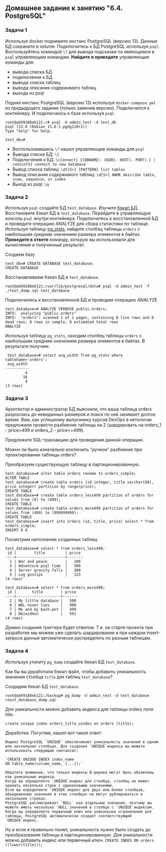 ## Домашнее задание к занятию "6.4. PostgreSQL"

###  Задача 1

Используя docker поднимите инстанс PostgreSQL (версию 13). Данные БД сохраните в volume.
Подключитесь к БД PostgreSQL используя  `psql`.
Воспользуйтесь командой  `\?`  для вывода подсказки по имеющимся в  `psql`  управляющим командам.
**Найдите и приведите**  управляющие команды для:
-   вывода списка БД
-   подключения к БД
-   вывода списка таблиц
-   вывода описания содержимого таблиц
-   выхода из psql

Поднял инстанс PostgreSQL (версию 13) используя `docker-compose.yml` из предыдущего задания (только заменив версию). Подключился к контейнеру. И подключаюсь к базе используя `psql`.
```
root@ad49188eb121:/# psql -U admin_test -d test_db
psql (13.6 (Debian 13.6-1.pgdg110+1))
Type "help" for help.

test_db=#
```
- Воспользовавшись `\?` нашел управляющие команды для `psql`
- Вывода списка БД: `\l`
- Подключения к БД: `\c[onnect] {[DBNAME|- USER|- HOST|- PORT|-] | conninfo} connect to new database`
- Вывод списка таблиц: `\dt[S+] [PATTERN] list tables`
- Вывод описания содержимого таблиц: `\d[S+] NAME describe table, view, sequence, or index`
- Выход из psql: `\q`

### Задача 2

Используя  `psql`  создайте БД  `test_database`.
Изучите  [бэкап БД](https://github.com/netology-code/virt-homeworks/tree/master/06-db-04-postgresql/test_data).
Восстановите бэкап БД в  `test_database`.
Перейдите в управляющую консоль  `psql`  внутри контейнера.
Подключитесь к восстановленной БД и проведите операцию ANALYZE для сбора статистики по таблице.
Используя таблицу  [pg_stats](https://postgrespro.ru/docs/postgresql/12/view-pg-stats), найдите столбец таблицы  `orders`  с наибольшим средним значением размера элементов в байтах.
**Приведите в ответе**  команду, которую вы использовали для вычисления и полученный результат.

Создаем базу 
```
test_db=# CREATE DATABASE test_database; 
CREATE DATABASE
```
Восстанавливаем бэкап БД в  `test_database`.
```
root@ad49188eb121:/var/lib/postgresql/data# psql -U admin_test -f ./test_dump.sql test_database
```
Подключились к восстановленной БД и проводим операцию ANALYZE
```
test_database=# ANALYZE VERBOSE public.orders;
INFO:  analyzing "public.orders"
INFO:  "orders": scanned 1 of 1 pages, containing 8 live rows and 8 dead rows; 8 rows in sample, 8 estimated total rows
ANALYZE
```
Используя таблицу  `pg_stats`, находим столбец таблицы  `orders`  с наибольшим средним значением размера элементов в байтах.
В результате получим:
```
 test_database=# select avg_width from pg_stats where tablename='orders';
 avg_width 
-----------
         4
        16
         4
(3 rows)
 ```
 
 ### Задача 3

Архитектор и администратор БД выяснили, что ваша таблица orders разрослась до невиданных размеров и поиск по ней занимает долгое время. Вам, как успешному выпускнику курсов DevOps в нетологии предложили провести разбиение таблицы на 2 (шардировать на orders_1 - price>499 и orders_2 - price<=499).

Предложите SQL-транзакцию для проведения данной операции.

Можно ли было изначально исключить "ручное" разбиение при проектировании таблицы orders?

Преобразуем существующую таблицу в партиционированную.
```
test_database=# alter table orders rename to orders_simple;
ALTER TABLE
test_database=# create table orders (id integer, title varchar(80), price integer) partition by range(price);
CREATE TABLE
test_database=# create table orders_less499 partition of orders for values from (0) to (499);
CREATE TABLE
test_database=# create table orders_more499 partition of orders for values from (499) to (999999999);
CREATE TABLE
test_database=# insert into orders (id, title, price) select * from orders_simple;
INSERT 0 8
```
Посмотрим наполнение созданных таблиц:
```
test_database=# select * from orders_less499;
 id |        title         | price 
----+----------------------+-------
  1 | War and peace        |   100
  3 | Adventure psql time  |   300
  4 | Server gravity falls |   300
  5 | Log gossips          |   123
(4 rows)

test_database=# select * from orders_more499;
 id |       title        | price 
----+--------------------+-------
  2 | My little database |   500
  6 | WAL never lies     |   900
  7 | Me and my bash-pet |   499
  8 | Dbiezdmin          |   501
(4 rows)
```
Думаю создание триггера будет ответом. Т.е. на старте проекта при разработке мы можем уже сделать шардирование и при каждом insert-запросе данные автоматически распределять по разным таблицам.

### Задача 4

Используя утилиту  `pg_dump`  создайте бекап БД  `test_database`.

Как бы вы доработали бэкап-файл, чтобы добавить уникальность значения столбца  `title`  для таблиц  `test_database`?

Создадим бекап БД `test_database`.
```
root@ad49188eb121:/backup# pg_dump -U admin_test -d test_database >test_database_dump.sql
```
Для уникальности можно добавить индекса для таблицы orders поля title.
```
create unique index orders_title_uindex on orders (title);
```
Доработка.
Погуглив, нашел вот такой ответ:
```
Индекс PostgreSQL `UNIQUE` обеспечивает уникальность значений в одном или нескольких столбцах. Для создания `UNIQUE`индекса вы можете использовать следующий синтаксис:

`CREATE UNIQUE INDEX index_name
ON table_name(column_name, [...]);`

Обратите внимание, что только индексы B-дерева могут быть объявлены как уникальные индексы.
Когда вы определяете `UNIQUE`индекс для столбца, столбец не может хранить несколько строк с одинаковыми значениями.
Если вы определяете `UNIQUE`индекс для двух или более столбцов, объединенные значения в этих столбцах не могут дублироваться в нескольких строках.
PostgreSQL рассматривает `NULL` как отдельные значения, поэтому вы можете иметь несколько `NULL`значений в столбце с `UNIQUE`индексом.
Когда вы определяете первичный ключ или уникальное ограничение для таблицы, PostgreSQL автоматически создает соответствующий `UNIQUE`индекс.
```
Ну и если я правильно понял, уникальность нужно было создать до преобразования таблицы в партиционированную. Для уникальности можно добавить индекс или первичный ключ.
`CREATE INDEX ON orders ((lower(title)));`

